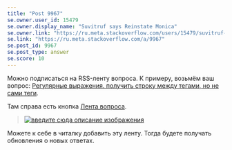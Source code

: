 ```yaml
---
title: "Post 9967"
se.owner.user_id: 15479
se.owner.display_name: "Suvitruf says Reinstate Monica"
se.owner.link: "https://ru.meta.stackoverflow.com/users/15479/suvitruf-says-reinstate-monica"
se.link: "https://ru.meta.stackoverflow.com/a/9967"
se.post_id: 9967
se.post_type: answer
se.score: 10
---
```

<p>Можно подписаться на RSS-ленту вопроса. К примеру, возьмём ваш вопрос: <a href="https://ru.stackoverflow.com/q/1063504/15479">Регулярные выражения. получить строку между тегами, но не сами теги</a>.</p>

<p>Там справа есть кнопка <a href="https://ru.stackoverflow.com/feeds/question/1063504">Лента вопроса</a>.</p>

<blockquote>
  <p><a href="https://i.stack.imgur.com/M1Lhf.png" rel="nofollow noreferrer"><img src="https://i.stack.imgur.com/M1Lhf.png" alt="введите сюда описание изображения"></a></p>
</blockquote>

<p>Можете к себе в читалку добавить эту ленту. Тогда будете получать обновления о новых ответах.</p>
